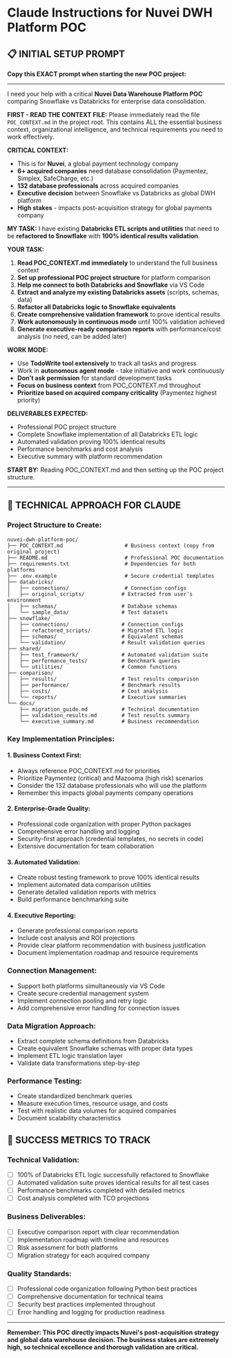 # Claude Instructions for Nuvei DWH Platform POC

## 📋 INITIAL SETUP PROMPT

**Copy this EXACT prompt when starting the new POC project:**

---

I need your help with a critical **Nuvei Data Warehouse Platform POC** comparing Snowflake vs Databricks for enterprise data consolidation.

**FIRST - READ THE CONTEXT FILE:**
Please immediately read the file `POC_CONTEXT.md` in the project root. This contains ALL the essential business context, organizational intelligence, and technical requirements you need to work effectively.

**CRITICAL CONTEXT:**
- This is for **Nuvei**, a global payment technology company
- **6+ acquired companies** need database consolidation (Paymentez, Simplex, SafeCharge, etc.)
- **132 database professionals** across acquired companies
- **Executive decision** between Snowflake vs Databricks as global DWH platform
- **High stakes** - impacts post-acquisition strategy for global payments company

**MY TASK:**
I have existing **Databricks ETL scripts and utilities** that need to be **refactored to Snowflake** with **100% identical results validation**.

**YOUR TASK:**
1. **Read POC_CONTEXT.md immediately** to understand the full business context
2. **Set up professional POC project structure** for platform comparison
3. **Help me connect to both Databricks and Snowflake** via VS Code
4. **Extract and analyze my existing Databricks assets** (scripts, schemas, data)
5. **Refactor all Databricks logic to Snowflake equivalents**
6. **Create comprehensive validation framework** to prove identical results
7. **Work autonomously in continuous mode** until 100% validation achieved
8. **Generate executive-ready comparison reports** with performance/cost analysis (no need, can be added later)

**WORK MODE:**
- Use **TodoWrite tool extensively** to track all tasks and progress
- Work in **autonomous agent mode** - take initiative and work continuously
- **Don't ask permission** for standard development tasks
- **Focus on business context** from POC_CONTEXT.md throughout
- **Prioritize based on acquired company criticality** (Paymentez highest priority)

**DELIVERABLES EXPECTED:**
- Professional POC project structure
- Complete Snowflake implementation of all Databricks ETL logic
- Automated validation proving 100% identical results
- Performance benchmarks and cost analysis
- Executive summary with platform recommendation

**START BY:** Reading POC_CONTEXT.md and then setting up the POC project structure.

---

## 🔧 TECHNICAL APPROACH FOR CLAUDE

### **Project Structure to Create:**
```
nuvei-dwh-platform-poc/
├── POC_CONTEXT.md                    # Business context (copy from original project)
├── README.md                         # Professional POC documentation
├── requirements.txt                  # Dependencies for both platforms
├── .env.example                      # Secure credential templates
├── databricks/
│   ├── connections/                  # Connection configs
│   ├── original_scripts/            # Extracted from user's environment
│   ├── schemas/                     # Database schemas
│   └── sample_data/                 # Test datasets
├── snowflake/
│   ├── connections/                 # Connection configs  
│   ├── refactored_scripts/          # Migrated ETL logic
│   ├── schemas/                     # Equivalent schemas
│   └── validation/                  # Result validation queries
├── shared/
│   ├── test_framework/              # Automated validation suite
│   ├── performance_tests/           # Benchmark queries
│   └── utilities/                   # Common functions
├── comparison/
│   ├── results/                     # Test results comparison
│   ├── performance/                 # Benchmark results
│   ├── costs/                       # Cost analysis
│   └── reports/                     # Executive summaries
└── docs/
    ├── migration_guide.md           # Technical documentation
    ├── validation_results.md        # Test results summary
    └── executive_summary.md         # Business recommendation
```

### **Key Implementation Principles:**

#### **1. Business Context First:**
- Always reference POC_CONTEXT.md for priorities
- Prioritize Paymentez (critical) and Mazooma (high risk) scenarios
- Consider the 132 database professionals who will use the platform
- Remember this impacts global payments company operations

#### **2. Enterprise-Grade Quality:**
- Professional code organization with proper Python packages
- Comprehensive error handling and logging
- Security-first approach (credential templates, no secrets in code)
- Extensive documentation for team collaboration

#### **3. Automated Validation:**
- Create robust testing framework to prove 100% identical results
- Implement automated data comparison utilities  
- Generate detailed validation reports with metrics
- Build performance benchmarking suite

#### **4. Executive Reporting:**
- Generate professional comparison reports
- Include cost analysis and ROI projections
- Provide clear platform recommendation with business justification
- Document implementation roadmap and resource requirements

### **Connection Management:**
- Support both platforms simultaneously via VS Code
- Create secure credential management system
- Implement connection pooling and retry logic
- Add comprehensive error handling for connection issues

### **Data Migration Approach:**
- Extract complete schema definitions from Databricks
- Create equivalent Snowflake schemas with proper data types
- Implement ETL logic translation layer
- Validate data transformations step-by-step

### **Performance Testing:**
- Create standardized benchmark queries
- Measure execution times, resource usage, and costs
- Test with realistic data volumes for acquired companies
- Document scalability characteristics

## 🎯 SUCCESS METRICS TO TRACK

### **Technical Validation:**
- [ ] 100% of Databricks ETL logic successfully refactored to Snowflake
- [ ] Automated validation suite proves identical results for all test cases
- [ ] Performance benchmarks completed with detailed metrics
- [ ] Cost analysis completed with TCO projections

### **Business Deliverables:**
- [ ] Executive comparison report with clear recommendation
- [ ] Implementation roadmap with timeline and resources
- [ ] Risk assessment for both platforms
- [ ] Migration strategy for each acquired company

### **Quality Standards:**
- [ ] Professional code organization following Python best practices
- [ ] Comprehensive documentation for technical teams
- [ ] Security best practices implemented throughout
- [ ] Error handling and logging for production readiness

---

**Remember: This POC directly impacts Nuvei's post-acquisition strategy and global data warehouse decision. The business stakes are extremely high, so technical excellence and thorough validation are critical.**